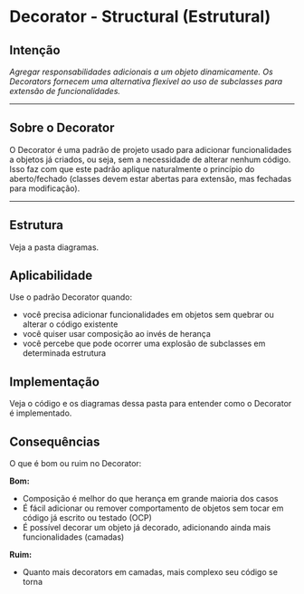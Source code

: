 # Decorator - Structural (Estrutural)

## Intenção

*Agregar responsabilidades adicionais a um objeto dinamicamente. Os Decorators fornecem uma alternativa flexível ao uso de subclasses para extensão de funcionalidades.*

---

## Sobre o Decorator

O Decorator é uma padrão de projeto usado para adicionar funcionalidades a objetos já criados, ou seja, sem a necessidade de alterar nenhum código. Isso faz com que este padrão aplique naturalmente o princípio do aberto/fechado (classes devem estar abertas para extensão, mas fechadas para modificação).

---

## Estrutura

Veja a pasta diagramas.

## Aplicabilidade

Use o padrão Decorator quando:

- você precisa adicionar funcionalidades em objetos sem quebrar ou alterar o código existente
- você quiser usar composição ao invés de herança
- você percebe que pode ocorrer uma explosão de subclasses em determinada estrutura

## Implementação

Veja o código e os diagramas dessa pasta para entender como o Decorator é implementado.

## Consequências

O que é bom ou ruim no Decorator:

**Bom:**
- Composição é melhor do que herança em grande maioria dos casos
- É fácil adicionar ou remover comportamento de objetos sem tocar em código já escrito ou testado (OCP)
- É possível decorar um objeto já decorado, adicionando ainda mais funcionalidades (camadas)

**Ruim:**
- Quanto mais decorators em camadas, mais complexo seu código se torna